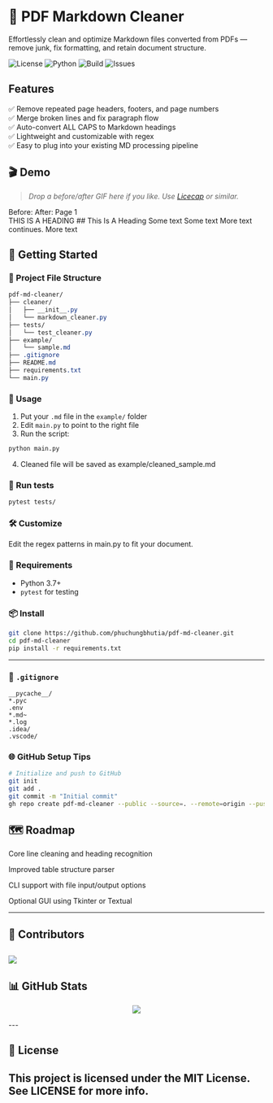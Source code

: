 # 🧹 PDF Markdown Cleaner

Effortlessly clean and optimize Markdown files converted from PDFs — remove junk, fix formatting, and retain document structure.

![License](https://img.shields.io/github/license/phuchungbhutia/pdf-md-cleaner)
![Python](https://img.shields.io/badge/python-3.7%2B-blue.svg)
![Build](https://img.shields.io/github/actions/workflow/status/phuchungbhutia/pdf-md-cleaner/python-app.yml)
![Issues](https://img.shields.io/github/issues/phuchungbhutia/pdf-md-cleaner)

## Features

✅ Remove repeated page headers, footers, and page numbers  
✅ Merge broken lines and fix paragraph flow  
✅ Auto-convert ALL CAPS to Markdown headings  
✅ Lightweight and customizable with regex  
✅ Easy to plug into your existing MD processing pipeline

## 🎬 Demo

> _Drop a before/after GIF here if you like. Use [Licecap](https://www.cockos.com/licecap/) or similar._
 
Before:	After:
Page 1	
THIS IS A HEADING	## This Is A Heading
Some text	Some text More text continues.
More text

## 🧰 Getting Started

### 📁 Project File Structure
```css
pdf-md-cleaner/
├── cleaner/
│   ├── __init__.py
│   └── markdown_cleaner.py
├── tests/
│   └── test_cleaner.py
├── example/
│   └── sample.md
├── .gitignore
├── README.md
├── requirements.txt
└── main.py
```

### 🔧 Usage

1. Put your `.md` file in the `example/` folder
2. Edit `main.py` to point to the right file
3. Run the script:

```bash
python main.py
```
4. Cleaned file will be saved as example/cleaned_sample.md


### 🧪 Run tests
```bash
pytest tests/
```

### 🛠️ Customize
Edit the regex patterns in main.py to fit your document.

### 🐍 Requirements

- Python 3.7+
- `pytest` for testing

### 📦 Install

```bash
git clone https://github.com/phuchungbhutia/pdf-md-cleaner.git
cd pdf-md-cleaner
pip install -r requirements.txt
```
---

### 📂 `.gitignore`

```gitignore
__pycache__/
*.pyc
.env
*.md~ 
*.log
.idea/
.vscode/
```

### 🌐 GitHub Setup Tips
```bash
# Initialize and push to GitHub
git init
git add .
git commit -m "Initial commit"
gh repo create pdf-md-cleaner --public --source=. --remote=origin --push
```
## 🗺️ Roadmap
 Core line cleaning and heading recognition

 Improved table structure parser

 CLI support with file input/output options

 Optional GUI using Tkinter or Textual

---
## 👥 Contributors
<a href="https://github.com/phuchungbhutia/pdf-md-cleaner/graphs/contributors"> <img src="https://contrib.rocks/image?repo=phuchungbhutia/pdf-md-cleaner" /> </a>
---

## 📊 GitHub Stats
<p align="center"> <img src="https://github-readme-stats.vercel.app/api/pin/?username=phuchungbhutia&repo=pdf-md-cleaner&theme=tokyonight" /> </p>
---

## 📜 License
This project is licensed under the MIT License. See LICENSE for more info.
---